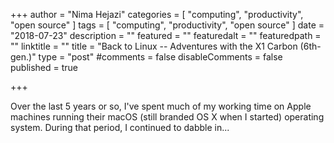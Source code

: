 +++
author = "Nima Hejazi"
categories = [ "computing", "productivity", "open source" ]
tags = [ "computing", "productivity", "open source" ]
date = "2018-07-23"
description = ""
featured = ""
featuredalt = ""
featuredpath = ""
linktitle = ""
title = "Back to Linux -- Adventures with the X1 Carbon (6th-gen.)"
type = "post"
#comments = false
disableComments = false
published = true

+++

Over the last 5 years or so, I've spent much of my working time on Apple
machines running their macOS (still branded OS X when I started) operating
system. During that period, I continued to dabble in...

